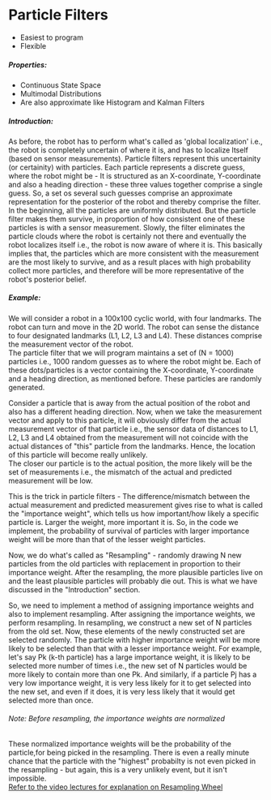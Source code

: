 # Particle Filters
* Easiest to program       
* Flexible     

##### Properties:     
* Continuous State Space    
* Multimodal Distributions     
* Are also approximate like Histogram and Kalman Filters     

##### Introduction:   
As before, the robot has to perform what's called as 'global localization' i.e., the robot is completely uncertain of where it is, and has to localize ltself (based on sensor measurements). Particle filters represent this uncertainity (or certainity) with particles. Each particle represents a discrete guess, where the robot might be - It is structured as an X-coordinate, Y-coordinate and also a heading direction - these three values together comprise a single guess. So, a set os several such guesses comprise an approximate representation for the posterior of the robot and thereby comprise the filter.       
In the beginning, all the particles are uniformly distributed. But the particle filter makes them survive, in proportion of how consistent one of these particles is with a sensor measurement. Slowly, the filter eliminates the particle clouds where the robot is certainly not there and eventually the robot localizes itself i.e., the robot is now aware of where it is. This basically implies that, the particles which are more consistent with the measurement are the most likely to survive, and as a result places with high probability collect more particles, and therefore will be more representative of the robot's posterior belief.                

##### Example:     
We will consider a robot in a 100x100 cyclic world, with four landmarks. The robot can turn and move in the 2D world. The robot can sense the distance to four designated landmarks (L1, L2, L3 and L4). These distances comprise the measurement vector of the robot.    
The particle filter that we will program maintains a set of (N = 1000) particles i.e., 1000 random guesses  as to where the robot might be. Each of these dots/particles is a vector containing the X-coordinate, Y-coordinate and a heading direction, as mentioned before. These particles are randomly generated.        

Consider a particle that is away from the actual position of the robot and also has a different heading direction. Now, when we take the measurement vector and apply to this particle, it will obviously differ from the actual measurement vector of that particle i.e., the sensor data of distances to L1, L2, L3 and L4 obtained from the measurement will not coincide with the actual distances of "this" particle from the landmarks. Hence, the location of this particle will become really unlikely.      
The closer our particle is to the actual position, the more likely will be the set of measurements i.e., the mismatch of the actual and predicted measurement will be low.    

This is the trick in particle filters - The difference/mismatch between the actual measurement and predicted measurement gives rise to what is called the "importance weight", which tells us how important/how likely a specific particle is. Larger the weight, more important it is. So, in the code we implement, the probability of survival of particles with larger importance weight will be more than that of the lesser weight particles.       

Now, we do what's called as "Resampling" - randomly drawing N new particles from the old particles with replacement in proportion to their importance weight. After the resampling, the more plausible particles live on and the least plausible particles will probably die out. This is what we have discussed in the "Introduction" section.     

So, we need to implement a method of assigning importance weights and also to implement resampling. After assigning the importance weights, we perform resampling. In resampling, we construct a new set of N particles from the old set. Now, these elements of the newly constructed set are selected randomly. The particle with higher importance weight will be more likely to be selected than that with a lesser importance weight. For example, let's say Pk (k-th particle) has a large importance weight, it is likely to be selected more number of times i.e., the new set of N particles would be more likely to contain more than one Pk. And similarly, if a particle Pj has a very low importance weight, it is very less likely for it to get selected into the new set, and even if it does, it is very less likely that it would get selected more than once.       
###### Note: Before resampling, the importance weights are normalized       
These normalized importance weights will be the probability of the particle,for being picked in the resampling. There is even a really minute chance that the particle with the "highest" probabilty is not even picked in the resampling - but again, this is a very unlikely event, but it isn't impossible.        
[Refer to the video lectures for explanation on Resampling Wheel](https://classroom.udacity.com/courses/cs373/lessons/48704330/concepts/487480820923)         


